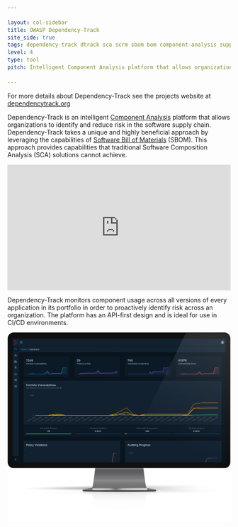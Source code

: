 ```yaml
---

layout: col-sidebar
title: OWASP Dependency-Track
site_side: true
tags: dependency-track dtrack sca scrm sbom bom component-analysis supply-chain cpe purl license vulnerability impact
level: 4
type: tool
pitch: Intelligent Component Analysis platform that allows organizations to identify and reduce risk in the software supply chain.

---
```


For more details about Dependency-Track see the projects website at [dependencytrack.org](https://dependencytrack.org/)

Dependency-Track is an intelligent [Component Analysis](https://www.owasp.org/index.php/Component_Analysis) platform that allows organizations to
identify and reduce risk in the software supply chain. Dependency-Track takes a unique
and highly beneficial approach by leveraging the capabilities of [Software Bill of Materials](https://owasp.org/www-community/Component_Analysis#software-bill-of-materials-sbom) (SBOM). This approach
provides capabilities that traditional Software Composition Analysis (SCA) solutions cannot achieve.

<div>
  <div style="position:relative;padding-top:56.25%;">
    <iframe src="https://www.youtube.com/embed/cQuk6jKTrTs" frameborder="0" allowfullscreen
      style="position:absolute;top:0;left:0;width:100%;height:100%;"></iframe>
  </div>
</div>


Dependency-Track monitors component usage across all versions of every application in its portfolio in order to
proactively identify risk across an organization. The platform has an API-first design and is ideal for use in
CI/CD environments.


![Screenshot](https://raw.githubusercontent.com/DependencyTrack/dependency-track/master/docs/images/screenshots/dashboard.png)
